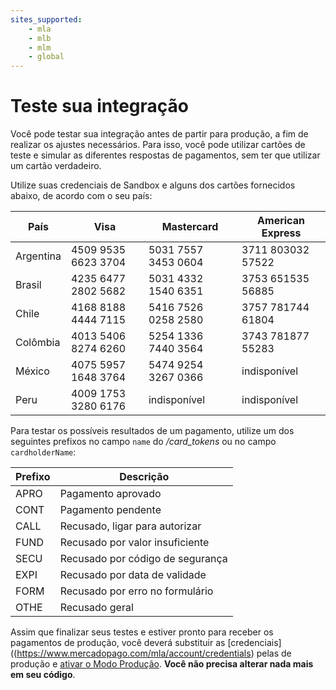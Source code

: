 ```yaml
---
sites_supported:
    - mla
    - mlb
    - mlm
    - global
---
```



# Teste sua integração

Você pode testar sua integração antes de partir para produção, a fim de realizar os ajustes necessários. Para isso, você pode utilizar cartões de teste e simular as diferentes respostas de pagamentos, sem ter que utilizar um cartão verdadeiro.

Utilize suas credenciais de Sandbox e alguns dos cartões fornecidos abaixo, de acordo com o seu país:

| País       | Visa                | Mastercard          | American Express  |
| ---------- | ------------------- | ------------------- | ----------------- |
| Argentina  | 4509 9535 6623 3704 | 5031 7557 3453 0604 | 3711 803032 57522 |
| Brasil     | 4235 6477 2802 5682 | 5031 4332 1540 6351 | 3753 651535 56885 |
| Chile      | 4168 8188 4444 7115 | 5416 7526 0258 2580 | 3757 781744 61804 |
| Colômbia   | 4013 5406 8274 6260 | 5254 1336 7440 3564 | 3743 781877 55283 |
| México     | 4075 5957 1648 3764 | 5474 9254 3267 0366 | indisponível      |
| Peru       | 4009 1753 3280 6176 | indisponível        | indisponível      |

Para testar os possíveis resultados de um pagamento, utilize um dos seguintes prefixos no campo `name` do */card_tokens* ou no campo `cardholderName`:

| Prefixo | Descrição                     |
| ------- | ------------------------------- |
| APRO    | Pagamento aprovado              |
| CONT    | Pagamento pendente              |
| CALL    | Recusado, ligar para autorizar  |
| FUND    | Recusado por valor insuficiente |
| SECU    | Recusado por código de segurança|
| EXPI    | Recusado por data de validade   |
| FORM    | Recusado por erro no formulário |
| OTHE    | Recusado geral                  |

Assim que finalizar seus testes e estiver pronto para receber os pagamentos de produção, você deverá substituir as [credenciais]((https://www.mercadopago.com/mla/account/credentials) pelas de produção e [ativar o Modo Produção](https://www.mercadopago.com/mla/account/credentials). **Você não precisa alterar nada mais em seu código**.
